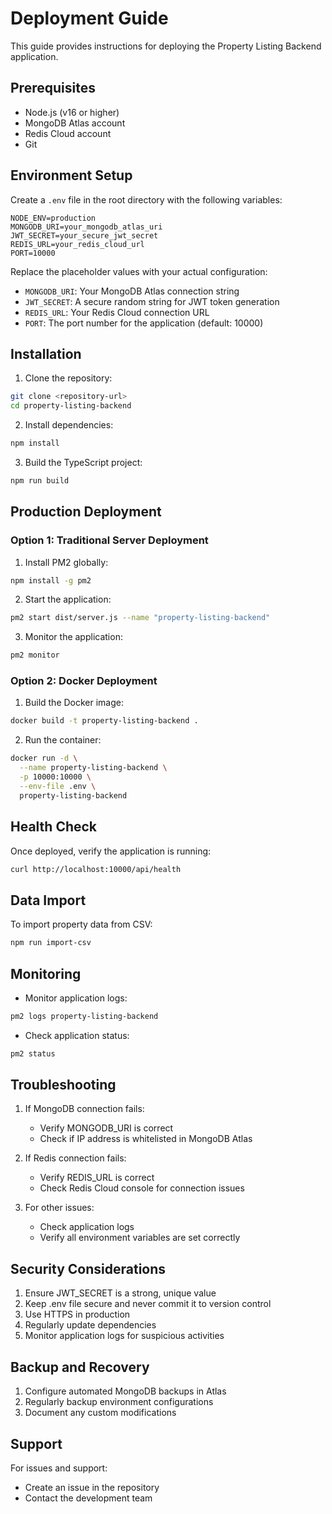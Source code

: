 # Deployment Guide

This guide provides instructions for deploying the Property Listing Backend application.

## Prerequisites

- Node.js (v16 or higher)
- MongoDB Atlas account
- Redis Cloud account
- Git

## Environment Setup

Create a `.env` file in the root directory with the following variables:

```env
NODE_ENV=production
MONGODB_URI=your_mongodb_atlas_uri
JWT_SECRET=your_secure_jwt_secret
REDIS_URL=your_redis_cloud_url
PORT=10000
```

Replace the placeholder values with your actual configuration:
- `MONGODB_URI`: Your MongoDB Atlas connection string
- `JWT_SECRET`: A secure random string for JWT token generation
- `REDIS_URL`: Your Redis Cloud connection URL
- `PORT`: The port number for the application (default: 10000)

## Installation

1. Clone the repository:
```bash
git clone <repository-url>
cd property-listing-backend
```

2. Install dependencies:
```bash
npm install
```

3. Build the TypeScript project:
```bash
npm run build
```

## Production Deployment

### Option 1: Traditional Server Deployment

1. Install PM2 globally:
```bash
npm install -g pm2
```

2. Start the application:
```bash
pm2 start dist/server.js --name "property-listing-backend"
```

3. Monitor the application:
```bash
pm2 monitor
```

### Option 2: Docker Deployment

1. Build the Docker image:
```bash
docker build -t property-listing-backend .
```

2. Run the container:
```bash
docker run -d \
  --name property-listing-backend \
  -p 10000:10000 \
  --env-file .env \
  property-listing-backend
```

## Health Check

Once deployed, verify the application is running:
```bash
curl http://localhost:10000/api/health
```

## Data Import

To import property data from CSV:
```bash
npm run import-csv
```

## Monitoring

- Monitor application logs:
```bash
pm2 logs property-listing-backend
```

- Check application status:
```bash
pm2 status
```

## Troubleshooting

1. If MongoDB connection fails:
   - Verify MONGODB_URI is correct
   - Check if IP address is whitelisted in MongoDB Atlas

2. If Redis connection fails:
   - Verify REDIS_URL is correct
   - Check Redis Cloud console for connection issues

3. For other issues:
   - Check application logs
   - Verify all environment variables are set correctly

## Security Considerations

1. Ensure JWT_SECRET is a strong, unique value
2. Keep .env file secure and never commit it to version control
3. Use HTTPS in production
4. Regularly update dependencies
5. Monitor application logs for suspicious activities

## Backup and Recovery

1. Configure automated MongoDB backups in Atlas
2. Regularly backup environment configurations
3. Document any custom modifications

## Support

For issues and support:
- Create an issue in the repository
- Contact the development team 